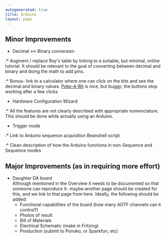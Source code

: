 ```yaml
---
autogenerated: true
title: Arduino
layout: page
---
```


## Minor Improvements

  - Decimal \<-\> Binary conversion

:\* Augment / replace Roy's table by linking to a suitable, but minimal,
online tutorial. It should be relevant to the goal of converting between
decimal and binary and doing the math to add pins.

:\* Bonus- link to a calculator where one can click on the bits and see
the decimal and binary values.
[Poke-A-Bit](http://scratch.mit.edu/projects/Paddle2See/59348) is nice,
but buggy; the buttons stop working after a few clicks

  - Hardware Configuration Wizard

:\* All the features are not clearly described with appropriate
nomenclature. This should be done while actually using an Arduino.

  - Trigger mode

:\* Link to Arduino sequence acquisition Beanshell script

:\* Clean description of how the Arduino functions in non-Sequence and
Sequence modes

## Major Improvements (as in requiring more effort)

  - Daughter DA board  
    Although mentioned in the Overview it needs to be documented so that
    someone can reproduce it- maybe another page should be created for
    this, and we link to that page from here. Ideally, the following
    should be added:
      - Functional capabilities of the board (how many AOTF channels can
        it control?)
      - Photos of result
      - Bill of Materials
      - Electrical Schematic (make in Fritzing)
      - Production (submit to Ponoko, or Sparkfun, etc)
